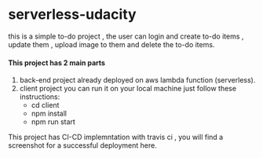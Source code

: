 # serverless-udacity

this is a simple to-do project , the user can login and create to-do items , update them , upload image to them and delete the to-do items.
#### This project has 2 main parts 

 1.  back-end project already deployed on aws lambda function (serverless).
 2. client project you can run it on your local machine just follow these instructions:
	 - cd client
	- npm install
	- npm run start 	

This project has CI-CD implemntation with travis ci , you will find a screenshot for a successful deployment here.
